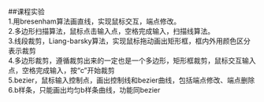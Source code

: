 ##课程实验  
1.用bresenham算法画直线，实现鼠标交互，端点修改。  
2.多边形扫描算法，鼠标点击输入点，空格完成输入，扫描线算法。  
3.线段裁剪，Liang-barsky算法，实现鼠标拖动画出矩形框，框内外用颜色区分表示裁剪  
4.多边形裁剪，遵循裁剪出来的一定也是一个多边形，矩形框裁剪，鼠标交互输入点，空格完成输入，按“c”开始裁剪  
5.bezier，鼠标输入控制点，画出控制线和bezier曲线，包括端点修改、端点删除  
6.b样条，只能画出均匀b样条曲线，功能同bezier  
